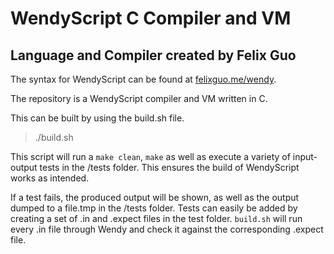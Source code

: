# WendyScript C Compiler and VM
## Language and Compiler created by Felix Guo

The syntax for WendyScript can be found at [felixguo.me/wendy](http://felixguo.me/wendy).

The repository is a WendyScript compiler and VM written in C. 

This can be built by using the build.sh file.

> ./build.sh

This script will run a `make clean`, `make` as well as execute a variety of input-output tests in the /tests folder.
This ensures the build of WendyScript works as intended.

If a test fails, the produced output will be shown, as well as the output dumped to a file.tmp in the /tests folder. Tests can easily be added by creating a set of .in and .expect files in the test folder. `build.sh` will run every .in file through Wendy and check it against the corresponding .expect file.
